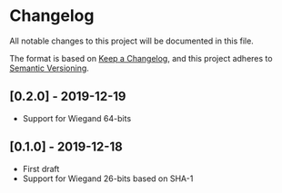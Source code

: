 # Changelog

All notable changes to this project will be documented in this file.

The format is based on [Keep a Changelog](https://keepachangelog.com/en/1.0.0/),
and this project adheres to [Semantic Versioning](https://semver.org/spec/v2.0.0.html).

## [0.2.0] - 2019-12-19

* Support for Wiegand 64-bits

## [0.1.0] - 2019-12-18

* First draft
* Support for Wiegand 26-bits based on SHA-1